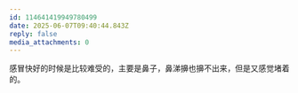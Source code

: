 ```yaml
---
id: 114641419949780499
date: 2025-06-07T09:40:44.843Z
reply: false
media_attachments: 0
---
```


感冒快好的时候是比较难受的，主要是鼻子，鼻涕擤也擤不出来，但是又感觉堵着的。

